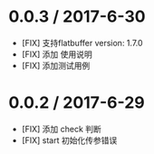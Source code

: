 0.0.3 / 2017-6-30
=================
  * [FIX] 支持flatbuffer version: 1.7.0
  * [FIX] 添加 使用说明
  * [FIX] 添加测试用例

0.0.2 / 2017-6-29
=================
  * [FIX] 添加 check 判断
  * [FIX] start 初始化传参错误